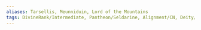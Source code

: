 ```yaml
---
aliases: Tarsellis, Meunniduin, Lord of the Mountains
tags: DivineRank/Intermediate, Pantheon/Seldarine, Alignment/CN, Deity/Domain/Nature, Deity/Domain/Tempest
---
```

